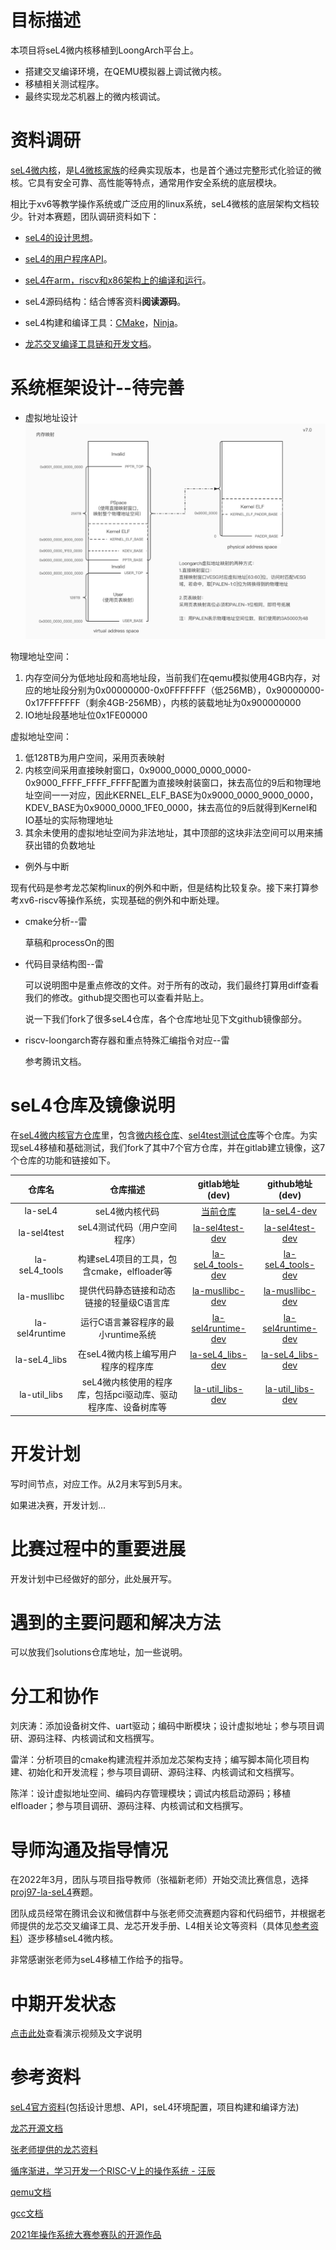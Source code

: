 # 目标描述

本项目将seL4微内核移植到LoongArch平台上。

* 搭建交叉编译环境，在QEMU模拟器上调试微内核。
* 移植相关测试程序。
* 最终实现龙芯机器上的微内核调试。

# 资料调研

[seL4微内核](https://sel4.systems/)，是[L4微核家族](https://en.wikipedia.org/wiki/L4_microkernel_family)的经典实现版本，也是首个通过完整形式化验证的微核。它具有安全可靠、高性能等特点，通常用作安全系统的底层模块。

相比于xv6等教学操作系统或广泛应用的linux系统，seL4微核的底层架构文档较少。针对本赛题，团队调研资料如下：

* [seL4的设计思想](https://docs.sel4.systems/projects/sel4/documentation.html)。

* [seL4的用户程序API](https://docs.sel4.systems/projects/sel4/api-doc.html)。

* [seL4在arm，riscv和x86架构上的编译和运行](https://docs.sel4.systems/GettingStarted#running-sel4)。

* seL4源码结构：结合博客资料**阅读源码**。

* seL4构建和编译工具：[CMake](https://cmake.org/)，[Ninja](https://ninja-build.org/)。

* [龙芯交叉编译工具链和开发文档](https://github.com/foxsen/qemu-loongarch-runenv)。

# 系统框架设计--待完善


* 虚拟地址设计
![虚拟地址空间设计](https://raw.githubusercontent.com/GooTal/picBed/master/myPics/虚拟地址空间设计.png)

物理地址空间：
1. 内存空间分为低地址段和高地址段，当前我们在qemu模拟使用4GB内存，对应的地址段分别为0x00000000-0x0FFFFFFF（低256MB），0x90000000-0x17FFFFFFF（剩余4GB-256MB），内核的装载地址为0x900000000
2. IO地址段基地址位0x1FE00000

虚拟地址空间：
1. 低128TB为用户空间，采用页表映射
2. 内核空间采用直接映射窗口，0x9000_0000_0000_0000-0x9000_FFFF_FFFF_FFFF配置为直接映射装窗口，抹去高位的9后和物理地址空间一一对应，因此KERNEL_ELF_BASE为0x9000_0000_9000_0000，KDEV_BASE为0x9000_0000_1FE0_0000，抹去高位的9后就得到Kernel和IO基址的实际物理地址
3. 其余未使用的虚拟地址空间为非法地址，其中顶部的这块非法空间可以用来捕获出错的负数地址

* 例外与中断


现有代码是参考龙芯架构linux的例外和中断，但是结构比较复杂。接下来打算参考xv6-riscv等操作系统，实现基础的例外和中断处理。

* cmake分析--雷

  草稿和processOn的图

  

* 代码目录结构图--雷

  可以说明图中是重点修改的文件。对于所有的改动，我们最终打算用diff查看我们的修改。github提交图也可以查看并贴上。

  说一下我们fork了很多seL4仓库，各个仓库地址见下文github镜像部分。
  
  
  
* riscv-loongarch寄存器和重点特殊汇编指令对应--雷

  参考腾讯文档。

# seL4仓库及镜像说明

在[seL4微内核官方仓库](https://github.com/seL4)里，包含[微内核仓库](https://github.com/seL4/seL4)、[sel4test测试仓库](https://github.com/seL4/sel4test)等个仓库。为实现seL4移植和基础测试，我们fork了其中7个官方仓库，并在gitlab建立镜像，这7个仓库的功能和链接如下。

|     仓库名     |                           仓库描述                           |                          gitlab地址(dev)                          |                          github地址(dev)                          |
| :------------: | :----------------------------------------------------------: | :----------------------------------------------------------: | :----------------------------------------------------------: |
|    la-seL4     |                        seL4微内核代码                        | [当前仓库](https://gitlab.eduxiji.net/qtliu/project788067-109730) |  [la-seL4-dev](https://github.com/tyyteam/la-seL4/tree/dev)  |
|  la-sel4test   |                 seL4测试代码（用户空间程序）                 | [la-sel4test-dev](https://gitlab.eduxiji.net/qtliu/la-sel4test/-/tree/dev) | [la-sel4test-dev](https://github.com/tyyteam/la-sel4test/tree/dev) |
| la-seL4_tools  |          构建seL4项目的工具，包含cmake，elfloader等          | [la-seL4_tools-dev](https://gitlab.eduxiji.net/qtliu/la-seL4_tools/-/tree/dev) | [la-seL4_tools-dev](https://github.com/tyyteam/la-seL4_tools/tree/dev) |
|  la-musllibc   |          提供代码静态链接和动态链接的轻量级C语言库           | [la-musllibc-dev](https://gitlab.eduxiji.net/qtliu/la-musllibc/-/tree/dev) | [la-musllibc-dev](https://github.com/tyyteam/la-musllibc/tree/dev) |
| la-sel4runtime |              运行C语言兼容程序的最小runtime系统              | [la-sel4runtime-dev](https://gitlab.eduxiji.net/qtliu/la-sel4runtime/-/tree/dev) | [la-sel4runtime-dev](https://github.com/tyyteam/la-sel4runtime/tree/dev) |
|  la-seL4_libs  |              在seL4微内核上编写用户程序的程序库              | [la-seL4_libs-dev](https://gitlab.eduxiji.net/qtliu/la-seL4_libs/-/tree/dev) | [la-seL4_libs-dev](https://github.com/tyyteam/la-seL4_libs/tree/dev) |
|  la-util_libs  | seL4微内核使用的程序库，包括pci驱动库、驱动程序库、设备树库等 | [la-util_libs-dev](https://gitlab.eduxiji.net/qtliu/la-util_libs/-/tree/dev) | [la-util_libs-dev](https://github.com/tyyteam/la-util_libs/tree/dev) |

# 开发计划

写时间节点，对应工作。从2月末写到5月末。

如果进决赛，开发计划...

# 比赛过程中的重要进展

开发计划中已经做好的部分，此处展开写。

# 遇到的主要问题和解决方法

可以放我们solutions仓库地址，加一些说明。

# 分工和协作

刘庆涛：添加设备树文件、uart驱动；编码中断模块；设计虚拟地址；参与项目调研、源码注释、内核调试和文档撰写。

雷洋：分析项目的cmake构建流程并添加龙芯架构支持；编写脚本简化项目构建、初始化和开发流程；参与项目调研、源码注释、内核调试和文档撰写。

陈洋：设计虚拟地址空间、编码内存管理模块；调试内核启动源码；移植elfloader；参与项目调研、源码注释、内核调试和文档撰写。

# 导师沟通及指导情况

在2022年3月，团队与项目指导教师（张福新老师）开始交流比赛信息，选择[proj97-la-seL4](https://github.com/oscomp/proj97-la-seL4)赛题。

团队成员经常在腾讯会议和微信群中与张老师交流赛题内容和代码细节，并根据老师提供的龙芯交叉编译工具、龙芯开发手册、L4相关论文等资料（具体见[参考资料](#参考资料)）逐步移植seL4微内核。

非常感谢张老师为seL4移植工作给予的指导。

# 中期开发状态
[点击此处](https://pan.baidu.com/s/1c8KKPdG0Ri_AbR2taWWPSw?pwd=2qdg)查看演示视频及文字说明


# 参考资料

[seL4官方资料](https://docs.sel4.systems/)(包括设计思想、API，seL4环境配置，项目构建和编译方法)

[龙芯开源文档](https://github.com/loongson)

[张老师提供的龙芯资料](https://github.com/foxsen/qemu-loongarch-runenv)

[循序渐进，学习开发一个RISC-V上的操作系统 - 汪辰](https://www.bilibili.com/video/BV1Q5411w7z5?spm_id_from=333.999.0.0)

[qemu文档](https://www.qemu.org/)

[gcc文档](https://gcc.gnu.org/)

[2021年操作系统大赛参赛队的开源作品](https://os.educg.net/2021CSCC)
